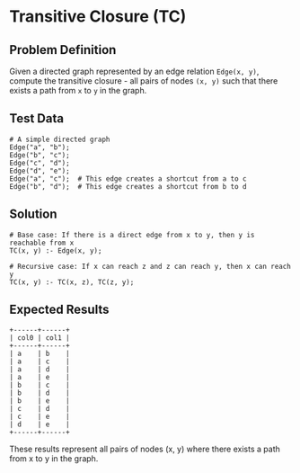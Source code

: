 # Transitive Closure (TC)

## Problem Definition

Given a directed graph represented by an edge relation `Edge(x, y)`, compute the transitive closure - all pairs of nodes `(x, y)` such that there exists a path from `x` to `y` in the graph.

## Test Data

```
# A simple directed graph
Edge("a", "b");
Edge("b", "c");
Edge("c", "d");
Edge("d", "e");
Edge("a", "c");  # This edge creates a shortcut from a to c
Edge("b", "d");  # This edge creates a shortcut from b to d
```

## Solution

```
# Base case: If there is a direct edge from x to y, then y is reachable from x
TC(x, y) :- Edge(x, y);

# Recursive case: If x can reach z and z can reach y, then x can reach y
TC(x, y) :- TC(x, z), TC(z, y);
```

## Expected Results

```
+------+------+
| col0 | col1 |
+------+------+
| a    | b    |
| a    | c    |
| a    | d    |
| a    | e    |
| b    | c    |
| b    | d    |
| b    | e    |
| c    | d    |
| c    | e    |
| d    | e    |
+------+------+
```

These results represent all pairs of nodes (x, y) where there exists a path from x to y in the graph.




